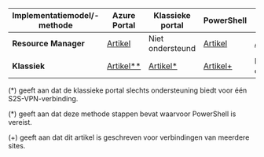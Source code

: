 | **Implementatiemodel/-methode** | **Azure Portal** | **Klassieke portal** | **PowerShell** | **Azure CLI** |
| --- | --- | --- | --- | --- |
| **Resource Manager** |[Artikel](../articles/vpn-gateway/vpn-gateway-howto-site-to-site-resource-manager-portal.md) |Niet ondersteund |[Artikel](../articles/vpn-gateway/vpn-gateway-create-site-to-site-rm-powershell.md) | [Artikel](../articles/vpn-gateway/vpn-gateway-howto-site-to-site-resource-manager-cli.md) |
| **Klassiek** |[Artikel**](../articles/vpn-gateway/vpn-gateway-howto-site-to-site-classic-portal.md) |[Artikel*](../articles/vpn-gateway/vpn-gateway-site-to-site-create.md) |[Artikel+](../articles/vpn-gateway/vpn-gateway-multi-site.md) | Niet ondersteund |

(*) geeft aan dat de klassieke portal slechts ondersteuning biedt voor één S2S-VPN-verbinding.

(*) geeft aan dat deze methode stappen bevat waarvoor PowerShell is vereist.

(+) geeft aan dat dit artikel is geschreven voor verbindingen van meerdere sites.